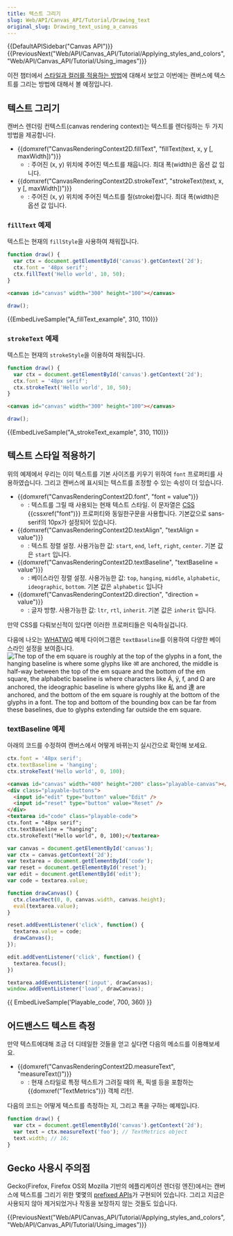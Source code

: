 ```yaml
---
title: 텍스트 그리기
slug: Web/API/Canvas_API/Tutorial/Drawing_text
original_slug: Drawing_text_using_a_canvas
---
```


{{DefaultAPISidebar("Canvas API")}} {{PreviousNext("Web/API/Canvas_API/Tutorial/Applying_styles_and_colors", "Web/API/Canvas_API/Tutorial/Using_images")}}

이전 챕터에서 [스타일과 컬러를 적용하는 방법](/ko/docs/Web/API/Canvas_API/Tutorial/Applying_styles_and_colors)에 대해서 보았고 이번에는 캔버스에 텍스트를 그리는 방법에 대해서 볼 예정입니다.

## 텍스트 그리기

캔버스 렌더링 컨텍스트(canvas rendering context)는 텍스트를 렌더링하는 두 가지 방법을 제공합니다.

- {{domxref("CanvasRenderingContext2D.fillText", "fillText(text, x, y [, maxWidth])")}}
  - : 주어진 (x, y) 위치에 주어진 텍스트를 채웁니다. 최대 폭(width)은 옵션 값 입니다.
- {{domxref("CanvasRenderingContext2D.strokeText", "strokeText(text, x, y [, maxWidth])")}}
  - : 주어진 (x, y) 위치에 주어진 텍스트를 칠(stroke)합니다. 최대 폭(width)은 옵션 값 입니다.

### `fillText` 예제

텍스트는 현재의 `fillStyle`을 사용하여 채워집니다.

```js
function draw() {
  var ctx = document.getElementById('canvas').getContext('2d');
  ctx.font = '48px serif';
  ctx.fillText('Hello world', 10, 50);
}
```

```html hidden
<canvas id="canvas" width="300" height="100"></canvas>
```

```js hidden
draw();
```

{{EmbedLiveSample("A_fillText_example", 310, 110)}}

### `strokeText` 예제

텍스트는 현재의 `strokeStyle`을 이용하여 채워집니다.

```js
function draw() {
  var ctx = document.getElementById('canvas').getContext('2d');
  ctx.font = '48px serif';
  ctx.strokeText('Hello world', 10, 50);
}
```

```html hidden
<canvas id="canvas" width="300" height="100"></canvas>
```

```js hidden
draw();
```

{{EmbedLiveSample("A_strokeText_example", 310, 110)}}

## 텍스트 스타일 적용하기

위의 예제에서 우리는 이미 텍스트를 기본 사이즈를 키우기 위하여 `font` 프로퍼티를 사용하였습니다. 그리고 캔버스에 표시되는 텍스트를 조정할 수 있는 속성이 더 있습니다.

- {{domxref("CanvasRenderingContext2D.font", "font = value")}}
  - : 텍스트를 그릴 때 사용되는 현재 텍스트 스타일. 이 문자열은 [CSS](/ko/docs/Web/CSS) {{cssxref("font")}} 프로퍼티와 동일한구문을 사용합니다. 기본값으로 sans-serif의 10px가 설정되어 있습니다.
- {{domxref("CanvasRenderingContext2D.textAlign", "textAlign = value")}}
  - : 텍스트 정렬 설정. 사용가능한 값: `start`, `end`, `left`, `right`, `center`. 기본 값은 `start` 입니다.
- {{domxref("CanvasRenderingContext2D.textBaseline", "textBaseline = value")}}
  - : 베이스라인 정렬 설정. 사용가능한 값: `top`, `hanging`, `middle`, `alphabetic`, `ideographic`, `bottom`. 기본 값은 `alphabetic` 입니다
- {{domxref("CanvasRenderingContext2D.direction", "direction = value")}}
  - : 글자 방향. 사용가능한 값: `ltr`, `rtl`, `inherit`. 기본 값은 `inherit` 입니다.

만약 CSS를 다뤄보신적이 있다면 이러한 프로퍼티들은 익숙하실겁니다.

다음에 나오는 [WHATWG](http://www.whatwg.org/) 예제 다이어그램은 `textBaseline`를 이용하여 다양한 베이스라인 설정을 보여줍니다.![The top of the em square is
roughly at the top of the glyphs in a font, the hanging baseline is
where some glyphs like आ are anchored, the middle is half-way
between the top of the em square and the bottom of the em square,
the alphabetic baseline is where characters like Á, ÿ,
f, and Ω are anchored, the ideographic baseline is
where glyphs like 私 and 達 are anchored, and the bottom
of the em square is roughly at the bottom of the glyphs in a
font. The top and bottom of the bounding box can be far from these
baselines, due to glyphs extending far outside the em square.](http://www.whatwg.org/specs/web-apps/current-work/images/baselines.png)

### textBaseline 예제

아래의 코드를 수정하여 캔버스에서 어떻게 바뀌는지 실시간으로 확인해 보세요.

```js
ctx.font = '48px serif';
ctx.textBaseline = 'hanging';
ctx.strokeText('Hello world', 0, 100);
```

```html hidden
<canvas id="canvas" width="400" height="200" class="playable-canvas"></canvas>
<div class="playable-buttons">
  <input id="edit" type="button" value="Edit" />
  <input id="reset" type="button" value="Reset" />
</div>
<textarea id="code" class="playable-code">
ctx.font = "48px serif";
ctx.textBaseline = "hanging";
ctx.strokeText("Hello world", 0, 100);</textarea>
```

```js hidden
var canvas = document.getElementById('canvas');
var ctx = canvas.getContext('2d');
var textarea = document.getElementById('code');
var reset = document.getElementById('reset');
var edit = document.getElementById('edit');
var code = textarea.value;

function drawCanvas() {
  ctx.clearRect(0, 0, canvas.width, canvas.height);
  eval(textarea.value);
}

reset.addEventListener('click', function() {
  textarea.value = code;
  drawCanvas();
});

edit.addEventListener('click', function() {
  textarea.focus();
})

textarea.addEventListener('input', drawCanvas);
window.addEventListener('load', drawCanvas);
```

{{ EmbedLiveSample('Playable_code', 700, 360) }}

## 어드밴스드 텍스트 측정

만약 텍스트에대해 조금 더 디테일한 것들을 얻고 싶다면 다음의 메소드를 이용해보세요.

- {{domxref("CanvasRenderingContext2D.measureText", "measureText()")}}
  - : 현재 스타일로 특정 텍스트가 그려질 때의 폭, 픽셀 등을 포함하는 {{domxref("TextMetrics")}} 객체 리턴.

다음의 코드는 어떻게 텍스트를 측정하는 지, 그리고 폭을 구하는 예제입니다.

```js
function draw() {
  var ctx = document.getElementById('canvas').getContext('2d');
  var text = ctx.measureText('foo'); // TextMetrics object
  text.width; // 16;
}
```

## Gecko 사용시 주의점

Gecko(Firefox, Firefox OS외 Mozilla 기반의 에플리케이션 렌더링 엔진)에서는 캔버스에 텍스트를 그리기 위한 몇몇의 [prefixed APIs](/ko/docs/Web/API/CanvasRenderingContext2D#Prefixed_APIs)가 구현되어 있습니다. 그리고 지금은 사용되지 않아 제거되었거나 작동을 보장하지 않는 것들도 있습니다.

{{PreviousNext("Web/API/Canvas_API/Tutorial/Applying_styles_and_colors", "Web/API/Canvas_API/Tutorial/Using_images")}}
